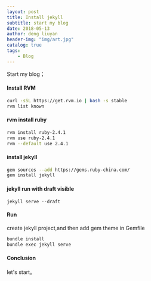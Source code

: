 ```yaml
---
layout: post
title: Install jekyll
subtitle: start my blog
date: 2018-05-13
author: deng liuyan
header-img: "img/art.jpg"
catalog: true
tags:
    - Blog
---
```



Start my blog；
#### Install RVM
```bash
curl -sSL https://get.rvm.io | bash -s stable
rvm list known
```
#### rvm install ruby
```bash
rvm install ruby-2.4.1
rvm use ruby-2.4.1
rvm --default use 2.4.1
```
#### install jekyll
```bash
gem sources --add https://gems.ruby-china.com/
gem install jekyll
```
#### jekyll run with draft visible
`jekyll serve --draft`

#### Run
create jekyll project,and then add gem theme in Gemfile
```bash
bundle install
bundle exec jekyll serve
```
#### Conclusion

let's start。
